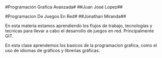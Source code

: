 #Programación Grafica Avanzada#
##Juan José Lopez##  










#Programacion De Juegos En Red#
##Jonathan Miranda##

En esta materia estamos aprendiendo los flujos de 
trabajo, tecnologías y tecnicas para llevar a cabo el desarrollo
de juegos en red. Principalmente GIT.

En esta clase aprendemos los basicos de la programacion grafica,
como el uso de idiomas de gráficos y librerias gráficas. 
